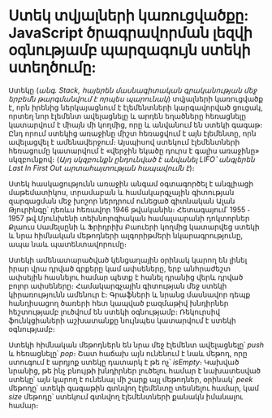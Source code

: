 # Ստեկ տվյալների կառուցվածքը: JavaScript ծրագրավորման լեզվի օգնությամբ պարզագույն ստեկի ստեղծումը:

Ստեկը (_անգ․ Stack, հայերեն մասնագիտական գրականության մեջ երբեմն թարգմանվում է որպես պարունակ_) տվյալների կառուցվածք է, որն իրենից ներկայացնում է էլեմենտների կարգավորված ցուցակ, որտեղ նոր էլեմենտ ավելացնելը և արդեն եղածները հեռացնելը կատարվում է միայն մի կողմից, որը և անվանում են ստեկի գագաթ։ Ընդ որում ստեկից առաջինը միշտ հեռացվում է այն էլեմենտը, որն ավելացվել է ամենավերջում։ Այսպիսով ստեկում էլեմենտների հեռացումը կատարվում է «վերջին եկածը դուրս է գալիս առաջինը» սկզբունքով։ (_Այդ սկզբունքն ընդունված է անվանել LIFO՝ անգլերեն Last In First Out արտահայտության հապավումն է_)։

Ստեկ հասկացությունն առաջին անգամ օգտագործել է անգլիացի մաթեմատիկոս, տրամաբան և համակարգչային գիտության զարգացման մեջ խոշոր ներդրում ունեցած գիտնական Ալան Թյուրինգը՝ դեռևս հեռավոր 1946 թվականին։ Հետագայում՝ 1955 ֊ 1957 թվ․Մյունխենի տեխնոլոգիական համալսարանի դոկտորներ Քլաուս Սամելսընի և Ֆրիդրիխ Բաուերի կողմից կատարվեց ստեկի և նրա հիմնական մեթոդների ալգորիթմերի նկարագրությունը, ապա նաև պատենտավորումը։

Ստեկի ամենատարածված կենցաղային օրինակ կարող են լինել իրար վրա դրված գրքերը կամ ափսեները, երբ անհրաժեշտ ափսեյին հասնելու համար պետք է հանել դրանից վերև դրված բոլոր ափսեները։ Համակարգչային գիտության մեջ ստեկի կիրառությունն ամենուր է։ Գրաֆների և նրանց մասնավոր դեպք հանդիսացող ծառերի հետ կապված բազմաթիվ խնդիրներ հեշտությամբ լուծվում են ստեկի օգնությամբ։ Ռեկուրսիվ ֆունկցիաների աշխատանքը նույնպես կատարվում է ստեկի օգնությամբ։

Ստեկի հիմնական մեթոդներն են նրա մեջ էլեմենտ ավելացնելը՝ _push_ և հեռացնելը՝ _pop_։ Շատ հաճախ այն ունենում է նաև մեթոդ, որը ստուգում է արդյոք ստեկը դատարկ է թե ոչ՝ _isEmpty_։ Կախված նրանից, թե ինչ բնույթի խնդիրներ լուծելու համար է նախատեսված ստեկը՝ այն կարող է ունենալ մի շարք այլ մեթոդներ, օրինակ՝ _peek_ մեթոդը՝ ստեկի գագաթին գտնվող էլեմենտը տեսնելու համար, կամ _size_ մեթոդը՝ ստեկում գտնվող էլեմենտների քանակն իմանալու համար։
